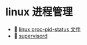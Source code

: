 # linux 进程管理

* 📄 [linux proc-pid-status 文件](linux%20进程管理/linux%20proc-pid-status%20文件.md)
* 📄 [supervisord](linux%20进程管理/supervisord.md)

‍
